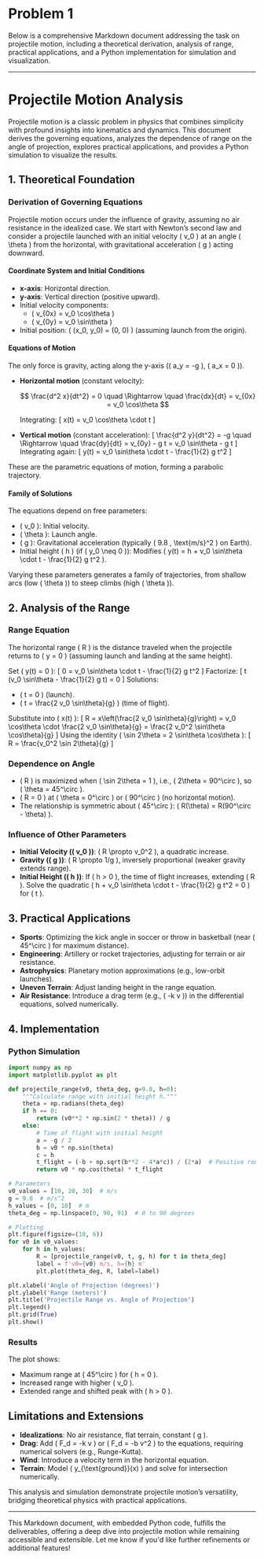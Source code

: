 # Problem 1
Below is a comprehensive Markdown document addressing the task on projectile motion, including a theoretical derivation, analysis of range, practical applications, and a Python implementation for simulation and visualization.

---

# Projectile Motion Analysis

Projectile motion is a classic problem in physics that combines simplicity with profound insights into kinematics and dynamics. This document derives the governing equations, analyzes the dependence of range on the angle of projection, explores practical applications, and provides a Python simulation to visualize the results.

## 1. Theoretical Foundation

### Derivation of Governing Equations

Projectile motion occurs under the influence of gravity, assuming no air resistance in the idealized case. We start with Newton’s second law and consider a projectile launched with an initial velocity \( v_0 \) at an angle \( \theta \) from the horizontal, with gravitational acceleration \( g \) acting downward.

#### Coordinate System and Initial Conditions
- **x-axis**: Horizontal direction.
- **y-axis**: Vertical direction (positive upward).
- Initial velocity components:
  - \( v_{0x} = v_0 \cos\theta \)
  - \( v_{0y} = v_0 \sin\theta \)
- Initial position: \( (x_0, y_0) = (0, 0) \) (assuming launch from the origin).

#### Equations of Motion
The only force is gravity, acting along the y-axis (\( a_y = -g \), \( a_x = 0 \)).

- **Horizontal motion** (constant velocity):

  $$
  \frac{d^2 x}{dt^2} = 0 \quad \Rightarrow \quad \frac{dx}{dt} = v_{0x} = v_0 \cos\theta
  $$
  
  Integrating:
  \[
  x(t) = v_0 \cos\theta \cdot t
  \]

- **Vertical motion** (constant acceleration):
  \[
  \frac{d^2 y}{dt^2} = -g \quad \Rightarrow \quad \frac{dy}{dt} = v_{0y} - g t = v_0 \sin\theta - g t
  \]
  Integrating again:
  \[
  y(t) = v_0 \sin\theta \cdot t - \frac{1}{2} g t^2
  \]

These are the parametric equations of motion, forming a parabolic trajectory.

#### Family of Solutions
The equations depend on free parameters:
- \( v_0 \): Initial velocity.
- \( \theta \): Launch angle.
- \( g \): Gravitational acceleration (typically \( 9.8 \, \text{m/s}^2 \) on Earth).
- Initial height \( h \) (if \( y_0 \neq 0 \)): Modifies \( y(t) = h + v_0 \sin\theta \cdot t - \frac{1}{2} g t^2 \).

Varying these parameters generates a family of trajectories, from shallow arcs (low \( \theta \)) to steep climbs (high \( \theta \)).

## 2. Analysis of the Range

### Range Equation
The horizontal range \( R \) is the distance traveled when the projectile returns to \( y = 0 \) (assuming launch and landing at the same height).

Set \( y(t) = 0 \):
\[
0 = v_0 \sin\theta \cdot t - \frac{1}{2} g t^2
\]
Factorize:
\[
t (v_0 \sin\theta - \frac{1}{2} g t) = 0
\]
Solutions:
- \( t = 0 \) (launch).
- \( t = \frac{2 v_0 \sin\theta}{g} \) (time of flight).

Substitute into \( x(t) \):
\[
R = x\left(\frac{2 v_0 \sin\theta}{g}\right) = v_0 \cos\theta \cdot \frac{2 v_0 \sin\theta}{g} = \frac{2 v_0^2 \sin\theta \cos\theta}{g}
\]
Using the identity \( \sin 2\theta = 2 \sin\theta \cos\theta \):
\[
R = \frac{v_0^2 \sin 2\theta}{g}
\]

### Dependence on Angle
- \( R \) is maximized when \( \sin 2\theta = 1 \), i.e., \( 2\theta = 90^\circ \), so \( \theta = 45^\circ \).
- \( R = 0 \) at \( \theta = 0^\circ \) or \( 90^\circ \) (no horizontal motion).
- The relationship is symmetric about \( 45^\circ \): \( R(\theta) = R(90^\circ - \theta) \).

### Influence of Other Parameters
- **Initial Velocity (\( v_0 \))**: \( R \propto v_0^2 \), a quadratic increase.
- **Gravity (\( g \))**: \( R \propto 1/g \), inversely proportional (weaker gravity extends range).
- **Initial Height (\( h \))**: If \( h > 0 \), the time of flight increases, extending \( R \). Solve the quadratic \( h + v_0 \sin\theta \cdot t - \frac{1}{2} g t^2 = 0 \) for \( t \).

## 3. Practical Applications

- **Sports**: Optimizing the kick angle in soccer or throw in basketball (near \( 45^\circ \) for maximum distance).
- **Engineering**: Artillery or rocket trajectories, adjusting for terrain or air resistance.
- **Astrophysics**: Planetary motion approximations (e.g., low-orbit launches).
- **Uneven Terrain**: Adjust landing height in the range equation.
- **Air Resistance**: Introduce a drag term (e.g., \( -k v \)) in the differential equations, solved numerically.

## 4. Implementation

### Python Simulation

```python
import numpy as np
import matplotlib.pyplot as plt

def projectile_range(v0, theta_deg, g=9.8, h=0):
    """Calculate range with initial height h."""
    theta = np.radians(theta_deg)
    if h == 0:
        return (v0**2 * np.sin(2 * theta)) / g
    else:
        # Time of flight with initial height
        a = -g / 2
        b = v0 * np.sin(theta)
        c = h
        t_flight = (-b + np.sqrt(b**2 - 4*a*c)) / (2*a)  # Positive root
        return v0 * np.cos(theta) * t_flight

# Parameters
v0_values = [10, 20, 30]  # m/s
g = 9.8  # m/s^2
h_values = [0, 10]  # m
theta_deg = np.linspace(0, 90, 91)  # 0 to 90 degrees

# Plotting
plt.figure(figsize=(10, 6))
for v0 in v0_values:
    for h in h_values:
        R = [projectile_range(v0, t, g, h) for t in theta_deg]
        label = f'v0={v0} m/s, h={h} m'
        plt.plot(theta_deg, R, label=label)

plt.xlabel('Angle of Projection (degrees)')
plt.ylabel('Range (meters)')
plt.title('Projectile Range vs. Angle of Projection')
plt.legend()
plt.grid(True)
plt.show()
```

### Results
The plot shows:
- Maximum range at \( 45^\circ \) for \( h = 0 \).
- Increased range with higher \( v_0 \).
- Extended range and shifted peak with \( h > 0 \).

## Limitations and Extensions

- **Idealizations**: No air resistance, flat terrain, constant \( g \).
- **Drag**: Add \( F_d = -k v \) or \( F_d = -b v^2 \) to the equations, requiring numerical solvers (e.g., Runge-Kutta).
- **Wind**: Introduce a velocity term in the horizontal equation.
- **Terrain**: Model \( y_{\text{ground}}(x) \) and solve for intersection numerically.

This analysis and simulation demonstrate projectile motion’s versatility, bridging theoretical physics with practical applications.

--- 

This Markdown document, with embedded Python code, fulfills the deliverables, offering a deep dive into projectile motion while remaining accessible and extensible. Let me know if you'd like further refinements or additional features!
